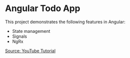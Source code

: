 # Angular Todo App

This project demonstrates the following features in Angular:

- State management
- Signals
- NgRx

[Source: YouTube Tutorial](https://www.youtube.com/watch?v=g5TvjjeUzMs)

